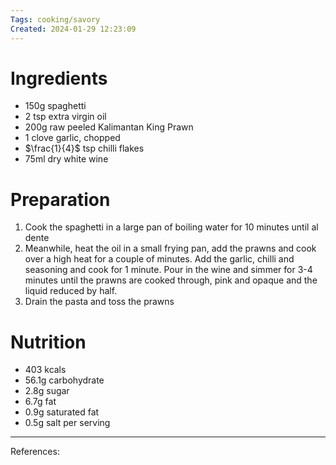 ```yaml
---
Tags: cooking/savory
Created: 2024-01-29 12:23:09
---
```

# Ingredients
- 150g spaghetti
- 2 tsp extra virgin oil
- 200g raw peeled Kalimantan King Prawn
- 1 clove garlic, chopped
- $\frac{1}{4}$ tsp chilli flakes
- 75ml dry white wine
# Preparation
1. Cook the spaghetti in a large pan of boiling water for 10 minutes until al dente
2. Meanwhile, heat the oil in a small frying pan, add the prawns and cook over a high heat for a couple of minutes. Add the garlic, chilli and seasoning and cook for 1 minute. Pour in the wine and simmer for 3-4 minutes until the prawns are cooked through, pink and opaque and the liquid reduced by half.
3. Drain the pasta and toss the prawns
# Nutrition
- 403 kcals
- 56.1g carbohydrate
- 2.8g sugar
- 6.7g fat
- 0.9g saturated fat
- 0.5g salt per serving

---
References: